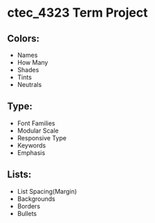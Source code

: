# ctec_4323 Term Project 

## Colors:
  - Names
  - How Many
  - Shades
  - Tints
  - Neutrals
  
## Type:
  - Font Families
  - Modular Scale
  - Responsive Type
  - Keywords
  - Emphasis
  
## Lists:
  - List Spacing(Margin)
  - Backgrounds
  - Borders
  - Bullets
